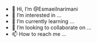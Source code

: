 - 👋 Hi, I’m @Esmaeilnarimani
- 👀 I’m interested in ...
- 🌱 I’m currently learning ...
- 💞️ I’m looking to collaborate on ...
- 📫 How to reach me ...

<!---
Esmaeilnarimani/Esmaeilnarimani is a ✨ special ✨ repository because its `README.md` (this file) appears on your GitHub profile.
You can click the Preview link to take a look at your changes.
--->
